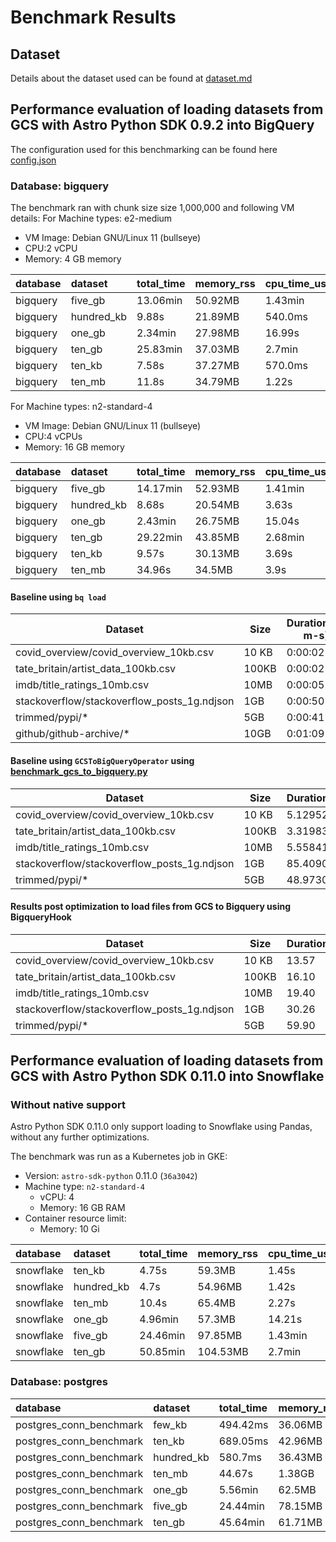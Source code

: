 # Benchmark Results

## Dataset
Details about the dataset used can be found at [dataset.md](datasets.md)

## Performance evaluation of loading datasets from GCS with Astro Python SDK 0.9.2 into BigQuery
The configuration used for this benchmarking can be found here [config.json](config.json)

### Database: bigquery
The benchmark ran with chunk size size 1,000,000 and following VM details:
For Machine types: e2-medium
- VM Image: Debian GNU/Linux 11 (bullseye)
- CPU:2 vCPU
- Memory: 4 GB memory

| database   | dataset    | total_time   | memory_rss   | cpu_time_user   | cpu_time_system   | memory_pss   | memory_shared   |
|:-----------|:-----------|:-------------|:-------------|:----------------|:------------------|:-------------|:----------------|
| bigquery   | five_gb    | 13.06min     | 50.92MB      | 1.43min         | 9.06s             | 61.54MB      | 12.24MB         |
| bigquery   | hundred_kb | 9.88s        | 21.89MB      | 540.0ms         | 50.0ms            | 16.96MB      | 12.31MB         |
| bigquery   | one_gb     | 2.34min      | 27.98MB      | 16.99s          | 1.82s             | 28.93MB      | 10.83MB         |
| bigquery   | ten_gb     | 25.83min     | 37.03MB      | 2.7min          | 17.68s            | 75.59MB      | 11.09MB         |
| bigquery   | ten_kb     | 7.58s        | 37.27MB      | 570.0ms         | 60.0ms            | 29.67MB      | 15.59MB         |
| bigquery   | ten_mb     | 11.8s        | 34.79MB      | 1.22s           | 280.0ms           | 35.92MB      | 11.27MB         |

For Machine types: n2-standard-4
- VM Image: Debian GNU/Linux 11 (bullseye)
- CPU:4 vCPUs
- Memory: 16 GB memory

| database   | dataset    | total_time   | memory_rss   | cpu_time_user   | cpu_time_system   | memory_pss   | memory_shared   |
|:-----------|:-----------|:-------------|:-------------|:----------------|:------------------|:-------------|:----------------|
| bigquery   | five_gb    | 14.17min     | 52.93MB      | 1.41min         | 6.94s             | 64.24MB      | 11.52MB         |
| bigquery   | hundred_kb | 8.68s        | 20.54MB      | 3.63s           | 250.0ms           | 13.8MB       | 10.03MB         |
| bigquery   | one_gb     | 2.43min      | 26.75MB      | 15.04s          | 1.5s              | 27.28MB      | 11.55MB         |
| bigquery   | ten_gb     | 29.22min     | 43.85MB      | 2.68min         | 13.29s            | 82.42MB      | 11.23MB         |
| bigquery   | ten_kb     | 9.57s        | 30.13MB      | 3.69s           | 220.0ms           | 24.97MB      | 15.76MB         |
| bigquery   | ten_mb     | 34.96s       | 34.5MB       | 3.9s            | 410.0ms           | 35.58MB      | 11.55MB         |


#### Baseline using `bq load`

|Dataset                                    |Size |Duration(h-m-s)|
|-------------------------------------------|-----|---------------|
|covid_overview/covid_overview_10kb.csv     |10 KB|0:00:02        |
|tate_britain/artist_data_100kb.csv         |100KB|0:00:02        |
|imdb/title_ratings_10mb.csv                |10MB |0:00:05        |
|stackoverflow/stackoverflow_posts_1g.ndjson|1GB  |0:00:50        |
|trimmed/pypi/*                             |5GB  |0:00:41        |
|github/github-archive/*                    |10GB |0:01:09        |


#### Baseline using `GCSToBigQueryOperator` using [benchmark_gcs_to_bigquery.py](dags/benchmark_gcs_to_big_query.py)

|Dataset                                    |Size | Duration(seconds)  |
|-------------------------------------------|-----|--------------------|
|covid_overview/covid_overview_10kb.csv     |10 KB| 5.129522           |
|tate_britain/artist_data_100kb.csv         |100KB| 3.319834           |
|imdb/title_ratings_10mb.csv                |10MB | 5.558414           |
|stackoverflow/stackoverflow_posts_1g.ndjson|1GB  | 85.409014          |
|trimmed/pypi/*                             |5GB  | 48.973093          |

#### Results post optimization to load files from GCS to Bigquery using BigqueryHook

|Dataset                                    |Size | Duration(seconds)  |
|-------------------------------------------|-----|--------------------|
|covid_overview/covid_overview_10kb.csv     |10 KB| 13.57           |
|tate_britain/artist_data_100kb.csv         |100KB| 16.10          |
|imdb/title_ratings_10mb.csv                |10MB | 19.40         |
|stackoverflow/stackoverflow_posts_1g.ndjson|1GB  | 30.26          |
|trimmed/pypi/*                             |5GB  | 59.90          |


## Performance evaluation of loading datasets from GCS with Astro Python SDK 0.11.0 into Snowflake

### Without native support

Astro Python SDK 0.11.0 only support loading to Snowflake using Pandas, without any further optimizations.

The benchmark was run as a Kubernetes job in GKE:

* Version: `astro-sdk-python` 0.11.0 (`36a3042`)
* Machine type: `n2-standard-4`
  * vCPU: 4
  * Memory: 16 GB RAM
* Container resource limit:
  * Memory: 10 Gi


| database   | dataset    | total_time   | memory_rss   | cpu_time_user   | cpu_time_system   |
|:-----------|:-----------|:-------------|:-------------|:----------------|:------------------|
| snowflake  | ten_kb     | 4.75s        | 59.3MB       | 1.45s           | 100.0ms           |
| snowflake  | hundred_kb | 4.7s         | 54.96MB      | 1.42s           | 90.0ms            |
| snowflake  | ten_mb     | 10.4s        | 65.4MB       | 2.27s           | 240.0ms           |
| snowflake  | one_gb     | 4.96min      | 57.3MB       | 14.21s          | 1.16s             |
| snowflake  | five_gb    | 24.46min     | 97.85MB      | 1.43min         | 5.94s             |
| snowflake  | ten_gb     | 50.85min     | 104.53MB     | 2.7min          | 12.11s            |

### Database: postgres

| database                | dataset    | total_time   | memory_rss   | cpu_time_user   | cpu_time_system   |
|:------------------------|:-----------|:-------------|:-------------|:----------------|:------------------|
| postgres_conn_benchmark | few_kb     | 494.42ms     | 36.06MB      | 570.0ms         | 50.0ms            |
| postgres_conn_benchmark | ten_kb     | 689.05ms     | 42.96MB      | 540.0ms         | 40.0ms            |
| postgres_conn_benchmark | hundred_kb | 580.7ms      | 36.43MB      | 570.0ms         | 50.0ms            |
| postgres_conn_benchmark | ten_mb     | 44.67s       | 1.38GB       | 31.03s          | 4.03s             |
| postgres_conn_benchmark | one_gb     | 5.56min      | 62.5MB       | 14.07s          | 1.14s             |
| postgres_conn_benchmark | five_gb    | 24.44min     | 78.15MB      | 1.34min         | 5.73s             |
| postgres_conn_benchmark | ten_gb     | 45.64min     | 61.71MB      | 2.37min         | 11.48s            |
